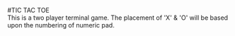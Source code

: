 #TIC TAC TOE <br>
This is a two player terminal game. The placement of 'X' & 'O' will be based upon the numbering of numeric pad.
